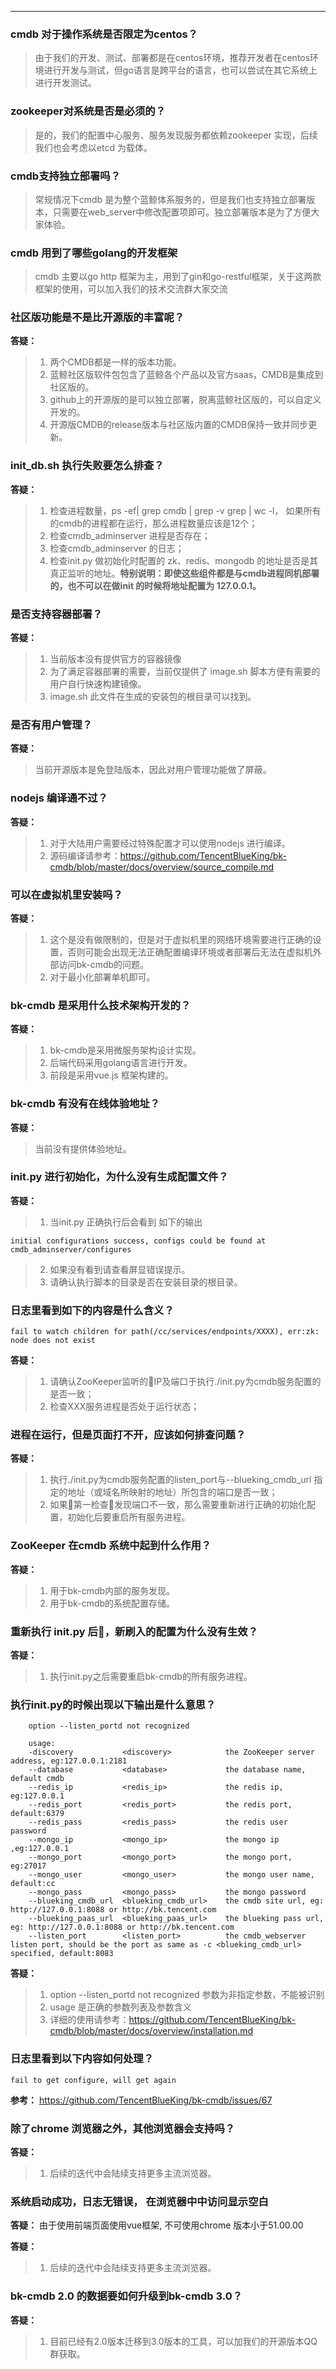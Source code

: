 ---
### cmdb 对于操作系统是否限定为centos？
> 由于我们的开发、测试、部署都是在centos环境，推荐开发者在centos环境进行开发与测试，但go语言是跨平台的语言，也可以尝试在其它系统上进行开发测试。

### zookeeper对系统是否是必须的？
> 是的，我们的配置中心服务、服务发现服务都依赖zookeeper 实现，后续我们也会考虑以etcd 为载体。

### cmdb支持独立部署吗？
> 常规情况下cmdb 是为整个蓝鲸体系服务的，但是我们也支持独立部署版本，只需要在web_server中修改配置项即可。独立部署版本是为了方便大家体验。

### cmdb 用到了哪些golang的开发框架
> cmdb 主要以go http 框架为主，用到了gin和go-restful框架，关于这两款框架的使用，可以加入我们的技术交流群大家交流

### 社区版功能是不是比开源版的丰富呢？

**答疑：** 

> 1. 两个CMDB都是一样的版本功能。
> 2. 蓝鲸社区版软件包包含了蓝鲸各个产品以及官方saas，CMDB是集成到社区版的。
> 3. github上的开源版的是可以独立部署，脱离蓝鲸社区版的，可以自定义开发的。
> 4. 开源版CMDB的release版本与社区版内置的CMDB保持一致并同步更新。


### init_db.sh 执行失败要怎么排查？

**答疑：** 
> 1. 检查进程数量，ps -ef| grep cmdb | grep -v grep | wc -l， 如果所有的cmdb的进程都在运行，那么进程数量应该是12个；
> 2. 检查cmdb_adminserver 进程是否存在；
> 3. 检查cmdb_adminserver 的日志；
> 4. 检查init.py 做初始化时配置的 zk、redis、mongodb 的地址是否是其真正监听的地址。**特别说明：即使这些组件都是与cmdb进程同机部署的，也不可以在做init 的时候将地址配置为 127.0.0.1。**


### 是否支持容器部署？

**答疑：** 
> 1. 当前版本没有提供官方的容器镜像
> 2. 为了满足容器部署的需要，当前仅提供了 image.sh 脚本方便有需要的用户自行快速构建镜像。
> 3. image.sh 此文件在生成的安装包的根目录可以找到。

### 是否有用户管理？

**答疑：** 
> 当前开源版本是免登陆版本，因此对用户管理功能做了屏蔽。


### nodejs 编译通不过？

**答疑：** 
> 1. 对于大陆用户需要经过特殊配置才可以使用nodejs 进行编译。
> 2. 源码编译请参考：https://github.com/TencentBlueKing/bk-cmdb/blob/master/docs/overview/source_compile.md


### 可以在虚拟机里安装吗？

**答疑：** 
> 1. 这个是没有做限制的，但是对于虚拟机里的网络环境需要进行正确的设置，否则可能会出现无法正确配置编译环境或者部署后无法在虚拟机外部访问bk-cmdb的问题。
> 2. 对于最小化部署单机即可。

### bk-cmdb 是采用什么技术架构开发的？

**答疑：** 
> 1. bk-cmdb是采用微服务架构设计实现。
> 2. 后端代码采用golang语言进行开发。
> 3. 前段是采用vue.js 框架构建的。

### bk-cmdb 有没有在线体验地址？

**答疑：** 
> 当前没有提供体验地址。

### init.py 进行初始化，为什么没有生成配置文件？

**答疑：** 
> 1. 当init.py 正确执行后会看到 如下的输出

``` text
initial configurations success, configs could be found at cmdb_adminserver/configures
```
> 2. 如果没有看到请查看屏显错误提示。
> 3. 请确认执行脚本的目录是否在安装目录的根目录。

### 日志里看到如下的内容是什么含义？

``` text
fail to watch children for path(/cc/services/endpoints/XXXX), err:zk: node does not exist
```

**答疑：** 
> 1. 请确认ZooKeeper监听的IP及端口于执行./init.py为cmdb服务配置的是否一致；
> 2. 检查XXX服务进程是否处于运行状态；

### 进程在运行，但是页面打不开，应该如何排查问题？

**答疑：** 
> 1. 执行./init.py为cmdb服务配置的listen_port与--blueking_cmdb_url 指定的地址（或域名所映射的地址）所包含的端口是否一致；
> 2. 如果第一检查发现端口不一致，那么需要重新进行正确的初始化配置，初始化后要重启所有服务进程。

### ZooKeeper 在cmdb 系统中起到什么作用？

**答疑：** 
> 1. 用于bk-cmdb内部的服务发现。
> 2. 用于bk-cmdb的系统配置存储。

### 重新执行 init.py 后，新刷入的配置为什么没有生效？

**答疑：** 
> 1. 执行init.py之后需要重启bk-cmdb的所有服务进程。

### 执行init.py的时候出现以下输出是什么意思？

``` text
	option --listen_portd not recognized

	usage: 
	-discovery           <discovery>            the ZooKeeper server address, eg:127.0.0.1:2181 
	--database           <database>             the database name, default cmdb 
	--redis_ip           <redis_ip>             the redis ip, eg:127.0.0.1 
	--redis_port         <redis_port>           the redis port, default:6379 
	--redis_pass         <redis_pass>           the redis user password 
	--mongo_ip           <mongo_ip>             the mongo ip ,eg:127.0.0.1 
	--mongo_port         <mongo_port>           the mongo port, eg:27017 
	--mongo_user         <mongo_user>           the mongo user name, default:cc 
	--mongo_pass         <mongo_pass>           the mongo password 
	--blueking_cmdb_url  <blueking_cmdb_url>    the cmdb site url, eg: http://127.0.0.1:8088 or http://bk.tencent.com 
	--blueking_paas_url  <blueking_paas_url>    the blueking pass url, eg: http://127.0.0.1:8088 or http://bk.tencent.com 
	--listen_port        <listen_port>          the cmdb_webserver listen port, should be the port as same as -c <blueking_cmdb_url> specified, default:8083
```

**答疑：** 
> 1. option --listen_portd not recognized 参数为非指定参数，不能被识别
> 2. usage 是正确的参数列表及参数含义
> 3. 详细的使用请参考：https://github.com/TencentBlueKing/bk-cmdb/blob/master/docs/overview/installation.md

### 日志里看到以下内容如何处理？

``` text
fail to get configure, will get again
```

**参考：** https://github.com/TencentBlueKing/bk-cmdb/issues/67

### 除了chrome 浏览器之外，其他浏览器会支持吗？

**答疑：** 
> 1. 后续的迭代中会陆续支持更多主流浏览器。

### 系统启动成功，日志无错误， 在浏览器中中访问显示空白

**答疑：** 
由于使用前端页面使用vue框架, 不可使用chrome 版本小于51.00.00

**答疑：** 
> 1. 后续的迭代中会陆续支持更多主流浏览器。

### bk-cmdb 2.0 的数据要如何升级到bk-cmdb 3.0？

**答疑：** 
> 1. 目前已经有2.0版本迁移到3.0版本的工具，可以加我们的开源版本QQ群获取。